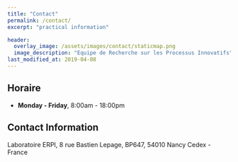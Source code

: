 ```yaml
---
title: "Contact"
permalink: /contact/
excerpt: "practical information"

header:
  overlay_image: /assets/images/contact/staticmap.png
  image_description: "Equipe de Recherche sur les Processus Innovatifs"
last_modified_at: 2019-04-08
---
```


## Horaire

- **Monday - Friday**, 8:00am - 18:00pm 

## Contact Information

Laboratoire ERPI,
8 rue Bastien Lepage,
BP647, 54010 Nancy Cedex - France
